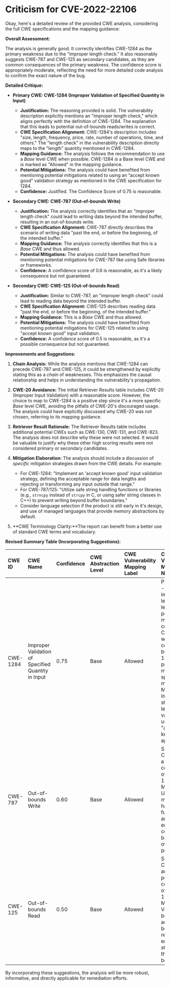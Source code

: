 # Criticism for CVE-2022-22106

Okay, here's a detailed review of the provided CWE analysis, considering the full CWE specifications and the mapping guidance:

**Overall Assessment:**

The analysis is generally good. It correctly identifies CWE-1284 as the primary weakness due to the "improper length check." It also reasonably suggests CWE-787 and CWE-125 as secondary candidates, as they are common consequences of the primary weakness. The confidence score is appropriately moderate, reflecting the need for more detailed code analysis to confirm the exact nature of the bug.

**Detailed Critique:**

*   **Primary CWE: CWE-1284 (Improper Validation of Specified Quantity in Input)**

    *   **Justification:** The reasoning provided is solid. The vulnerability description explicitly mentions an "improper length check," which aligns perfectly with the definition of CWE-1284.  The explanation that this leads to potential out-of-bounds reads/writes is correct.
    *   **CWE Specification Alignment:**  CWE-1284's description includes "size, length, frequency, price, rate, number of operations, time, and others."  The "length check" in the vulnerability description directly maps to the "length" quantity mentioned in CWE-1284.
    *   **Mapping Guidance:** The analysis follows the recommendation to use a *Base* level CWE when possible.  CWE-1284 *is* a Base level CWE and *is* marked as "Allowed" in the mapping guidance.
    *   **Potential Mitigations:** The analysis could have benefited from mentioning potential mitigations related to using an “accept known good” validation strategy as mentioned in the CWE specification for 1284.
    *   **Confidence:** Justified. The Confidence Score of 0.75 is reasonable.

*   **Secondary CWE: CWE-787 (Out-of-bounds Write)**

    *   **Justification:** The analysis correctly identifies that an "improper length check" could lead to writing data beyond the intended buffer, resulting in an out-of-bounds write.
    *   **CWE Specification Alignment:**  CWE-787 directly describes the scenario of writing data "past the end, or before the beginning, of the intended buffer."
    *   **Mapping Guidance:** The analysis correctly identifies that this is a *Base* CWE and thus allowed.
    *   **Potential Mitigations:** The analysis could have benefited from mentioning potential mitigations for CWE-787 like using Safe libraries or frameworks.
    *   **Confidence:** A confidence score of 0.6 is reasonable, as it's a likely consequence but not guaranteed.

*   **Secondary CWE: CWE-125 (Out-of-bounds Read)**

    *   **Justification:** Similar to CWE-787, an "improper length check" could lead to reading data beyond the intended buffer.
    *   **CWE Specification Alignment:** CWE-125 describes reading data "past the end, or before the beginning, of the intended buffer."
    *   **Mapping Guidance:** This is a *Base* CWE and thus allowed.
    *   **Potential Mitigations:** The analysis could have benefited from mentioning potential mitigations for CWE-125 related to using "accept known good" input validation.
    *   **Confidence:** A confidence score of 0.5 is reasonable, as it's a possible consequence but not guaranteed.

**Improvements and Suggestions:**

1.  **Chain Analysis:** While the analysis mentions that CWE-1284 can precede CWE-787 and CWE-125, it could be strengthened by explicitly stating this as a *chain* of weaknesses. This emphasizes the causal relationship and helps in understanding the vulnerability's propagation.

2.  **CWE-20 Avoidance:**  The initial Retriever Results table includes CWE-20 (Improper Input Validation) with a reasonable score. However, the choice to map to CWE-1284 is a positive step since it's a more specific *Base* level CWE, avoiding the pitfalls of CWE-20's discouraged usage. The analysis could have explicitly discussed why CWE-20 was *not* chosen, referring to its mapping guidance.

3.  **Retriever Result Rationale:** The Retriever Results table includes additional potential CWEs such as CWE-130, CWE-131, and CWE-823. The analysis does not describe why these were not selected. It would be valuable to justify why these other high scoring results were not considered primary or secondary candidates.

4.  **Mitigation Elaboration:** The analysis should include a discussion of *specific* mitigation strategies drawn from the CWE details. For example:

    *   For CWE-1284: "Implement an 'accept known good' input validation strategy, defining the acceptable range for data lengths and rejecting or transforming any input outside that range."
    *   For CWE-787/125: "Utilize safe string handling functions or libraries (e.g., `strncpy` instead of `strcpy` in C, or using safer string classes in C++) to prevent writing beyond buffer boundaries."
    *    Consider language selection if the product is still early in it's design, and use of managed languages that provide memory abstractions by default.
5.  **CWE Terminology Clarity:**The report can benefit from a better use of standard CWE terms and vocabulary.

**Revised Summary Table (Incorporating Suggestions):**

| CWE ID   | CWE Name                                               | Confidence | CWE Abstraction Level | CWE Vulnerability Mapping Label | CWE-Vulnerability Mapping Notes                                                                                                                                                                                                                                                                                                                                                     |
| :------- | :----------------------------------------------------- | :--------- | :-------------------- | :------------------------------ | :---------------------------------------------------------------------------------------------------------------------------------------------------------------------------------------------------------------------------------------------------------------------------------------------------------------------------------------------------------------------------------- |
| CWE-1284 | Improper Validation of Specified Quantity in Input | 0.75       | Base                  | Allowed                       | Primary CWE - root cause:  improper length check leads to potential memory corruption.  CWE-20 was considered, but CWE-1284 provides a more specific mapping. Mitigation: Implement strict input length validation using an "accept known good" approach. |
| CWE-787  | Out-of-bounds Write                                  | 0.60       | Base                  | Allowed                       | Secondary Candidate - a likely consequence of CWE-1284. Mitigation: Utilize safe memory handling functions and consider enabling compiler-based buffer overflow protection.                                                                                                                                                                                                     |
| CWE-125  | Out-of-bounds Read                                   | 0.50       | Base                  | Allowed                       | Secondary Candidate - another possible consequence of CWE-1284. Mitigation:  Validate buffer access before reading to ensure it stays within the allocated bounds.                                                                                                                                                                                             |

By incorporating these suggestions, the analysis will be more robust, informative, and directly applicable for remediation efforts.
